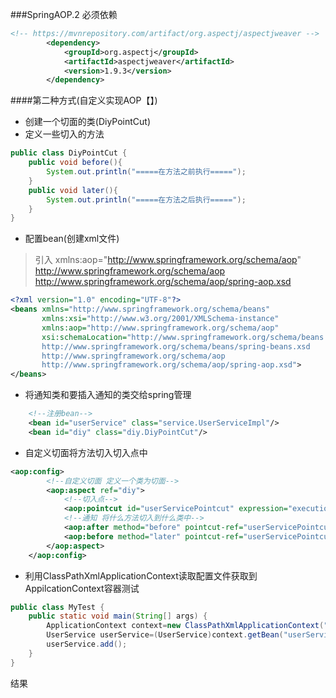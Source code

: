 ###SpringAOP.2
必须依赖
```xml
<!-- https://mvnrepository.com/artifact/org.aspectj/aspectjweaver -->
        <dependency>
            <groupId>org.aspectj</groupId>
            <artifactId>aspectjweaver</artifactId>
            <version>1.9.3</version>
        </dependency>
```
####第二种方式(自定义实现AOP【】)
- 创建一个切面的类(DiyPointCut)
- 定义一些切入的方法
```java
public class DiyPointCut {
    public void before(){
        System.out.println("=====在方法之前执行=====");
    }
    public void later(){
        System.out.println("=====在方法之后执行=====");
    }
}

```
- 配置bean(创建xml文件)
>引入 xmlns:aop="http://www.springframework.org/schema/aop"
>http://www.springframework.org/schema/aop
        http://www.springframework.org/schema/aop/spring-aop.xsd
```xml
<?xml version="1.0" encoding="UTF-8"?>
<beans xmlns="http://www.springframework.org/schema/beans"
       xmlns:xsi="http://www.w3.org/2001/XMLSchema-instance"
       xmlns:aop="http://www.springframework.org/schema/aop"
       xsi:schemaLocation="http://www.springframework.org/schema/beans
       http://www.springframework.org/schema/beans/spring-beans.xsd
       http://www.springframework.org/schema/aop
       http://www.springframework.org/schema/aop/spring-aop.xsd">
</beans>
```
- 将通知类和要插入通知的类交给spring管理
```xml
    <!--注册bean-->
    <bean id="userService" class="service.UserServiceImpl"/>
    <bean id="diy" class="diy.DiyPointCut"/>
```
- 自定义切面将方法切入切入点中
```xml
<aop:config>
        <!--自定义切面 定义一个类为切面-->
        <aop:aspect ref="diy">
            <!--切入点-->
            <aop:pointcut id="userServicePointcut" expression="execution(* service.UserServiceImpl.*(..))"/>
            <!--通知 将什么方法切入到什么类中-->
            <aop:after method="before" pointcut-ref="userServicePointcut"/>
            <aop:before method="later" pointcut-ref="userServicePointcut"/>
        </aop:aspect>
    </aop:config>
```
- 利用ClassPathXmlApplicationContext读取配置文件获取到AppilcationContext容器测试
```java
public class MyTest {
    public static void main(String[] args) {
        ApplicationContext context=new ClassPathXmlApplicationContext("applicationContext.xml");
        UserService userService=(UserService)context.getBean("userService");
        userService.add();
    }
}
```
结果
